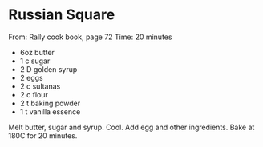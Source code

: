# Russian Square
From: Rally cook book, page 72
Time: 20 minutes

* 6oz butter
* 1 c sugar
* 2 D  golden syrup
* 2 eggs
* 2 c sultanas
* 2 c flour
* 2 t baking powder
* 1 t vanilla essence

Melt butter, sugar and syrup.  Cool.  Add egg and other ingredients.   Bake at 180C for 20 minutes.

